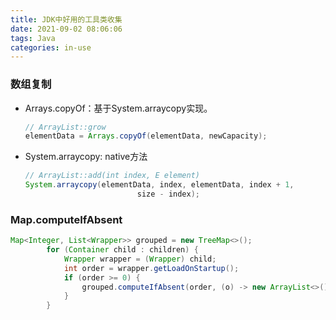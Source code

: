 ```yaml
---
title: JDK中好用的工具类收集
date: 2021-09-02 08:06:06
tags: Java
categories: in-use
---
```


### 数组复制

- Arrays.copyOf：基于System.arraycopy实现。

  ```java
  // ArrayList::grow
  elementData = Arrays.copyOf(elementData, newCapacity);
  ```

  

- System.arraycopy: native方法

  ```java
  // ArrayList::add(int index, E element)
  System.arraycopy(elementData, index, elementData, index + 1,
                           size - index);
  ```


### Map.computeIfAbsent

```java
Map<Integer, List<Wrapper>> grouped = new TreeMap<>();
		for (Container child : children) {
			Wrapper wrapper = (Wrapper) child;
			int order = wrapper.getLoadOnStartup();
			if (order >= 0) {
				grouped.computeIfAbsent(order, (o) -> new ArrayList<>()).add(wrapper);
			}
		}
```

